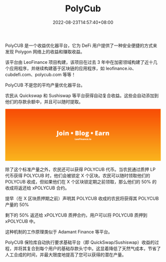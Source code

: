 ﻿---
title: "PolyCub"
description: "PolyCUB 是一个收益优化器平台，它为 DeFi 用户提供了一种安全便捷的方式来发现 Polygon 网络上的收益和赚取收益。"
date: 2022-08-23T14:57:40+08:00
lastmod: 2022-08-23T14:57:40+08:00
draft: false
authors: ["Simon"]
featuredImage: "polycub.png"
tags: ["DeFi","PolyCub"]
categories: ["nfts"]
nfts: ["DeFi"]
blockchain: "Polygon"
website: "https://polycub.com/"
twitter: "https://twitter.com/FinanceLeo"
discord: "https://discord.com/invite/juKmmafx37"
telegram: "https://t.me/cubdefi"
github: "https://github.com/CubFinance"
youtube: ""
twitch: ""
facebook: ""
instagram: ""
reddit: "https://www.reddit.com/r/LeoFinance/"
medium: ""
steam: ""
gitbook: ""
googleplay: ""
appstore: ""
status: "Live"
weight: 
lightgallery: true
toc: true
pinned: false
recommend: false
recommend1: false
---
PolyCUB 是一个收益优化器平台，它为 DeFi 用户提供了一种安全便捷的方式来发现 Polygon 网络上的收益和赚取收益。

该平台由 LeoFinance 项目构建，该项目在过去 3 年中在加密领域构建了近十几个应用程序，并继续构建基于区块链的应用程序，如 leofinance.io、cubdefi.com、polycub.com 等等！

PolyCUB 不是您的平均产量优化器平台。

农民从 Quickswap 和 Sushiswap 等平台获得自动复合收益。这些会自动添加到他们的存款余额中，并且可以随时提取。

![配图](1080256960.png)

除了这个标准产量之外，农民还可以获得 POLYCUB 代币。当农民通过质押 LP 代币获得 POLYCUB 时，他们会被锁定 X 个区块。农民可以随时领取他们的 POLYCUB 收成，但如果他们在 X 个区块锁定期之前领取，那么他们的 50% 的收成将返还给 xPOLYCUB 合约。

提早（在 X 区块质押期之前）声明其 POLYCUB 收成的农民将获得其 POLYCUB 产量的 50%

剩下的 50% 返还给 xPOLYCUB 质押合约，用户可以将 POLYCUB 质押到 xPOLYCUB 中。

这种机制的工作原理类似于 Adamant Finance 等平台。

PolyCUB 保险库自动执行要求基础平台（即 QuickSwap/Sushiswap）收益的过程，并将其复合到每个用户的基础存款头寸中。这显着降低了天然气成本，节省了人工合成的时间，并最大限度地提高了您可以获得的潜在产量。